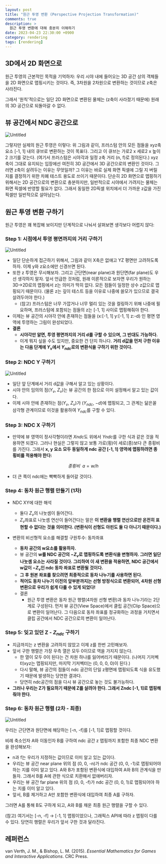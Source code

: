 ```yaml
---
layout: post
title: "원근 투영 변환 (Perspective Projection Transformation)"
comments: true  
description: >
  원근 투영 변환에 대해 충분히 이해하기 
date: 2023-04-23 22:30:00 +0900
category: rendering
tags: [rendering]
---
```


## 3D에서 2D 화면으로

원근 투영의 근본적인 목적을 기억하자: 우리 시야 내에 들어오는 3D 공간 상의 객체들을 2D 화면으로 맵핑시키는 것이다. 즉, 3차원을 2차원으로 변환하는 것이므로 z축은 사라진다. 

그래서 '원칙'적으로는 일단 2D 화면으로 변환된 물체는 (z축이 사라졌기 때문에) 원래의 3D 공간으로 되돌아갈 수 없다.

## 뷰 공간에서 NDC 공간으로

![Untitled](/images/posts/perspective-projection/bd01.png)

그렇지만 실제의 원근 투영은 이렇다: 위 그림과 같이, 프러스텀 안의 모든 점들을 xyz축 요소 [-1, 1] 내의 큐브로 변환하는 것이 목표다. 그리고 이 큐브는 가로2 x 세로2 x 높이2 크기를 갖는다. (여기서 프러스텀은 시야각과 일정 z축 거리 (n, f)로 정의된다.)
xyz축이 그대로 유지되는 입장에선 여전히 3D 공간에서 3D 공간으로의 변환인 것이다. 그러면 z축이 살려두는 이유는 무엇일까? 그 이유는 바로 실제 화면 픽셀에 그릴 지 버릴 지를 결정하기 위한 차폐 테스트 용도로 쓰이기 때문이다. 단순히 2D 화면으로 맵핑하기 위해서는 2D 공간으로의 변환으로 충분하지만, 일반적으로 시야에서 가려지는 물체는 화면 픽셀에 반영할 필요가 없다. 그래서 동일한 2D픽셀 위치에서 더 가까운 z값을 가진 픽셀만 일반적으로 살아남는다.

## 원근 투영 변환 구하기

원근 투영은 꽤 복잡해 보이지만 단계적으로 나눠서 살펴보면 생각보다 어렵지 않다:

### Step 1: 시점에서 투영 평면까지의 거리 구하기

![Untitled](/images/posts/perspective-projection/bd02.png)

- 일단 단순하게 접근하기 위해서, 그림과 같이 X축은 없애고 YZ 평면만 고려하도록 하자. 이제 y와 z요소에만 신경쓰면 된다.
- 또한 z 투영은 무시해보자. 그리고 근단면(near plane)과 원단면(far plane)도 우선 생각하지 말자. 앞서 언급한 것처럼, 원래 이론적으로 보자면 우리가 원하는 3D→2D로의 맵핑에서 z는 의미가 딱히 없다. 모든 점들이 일정한 상수 z값으로 맵핑되기 때문이다. (물론 z는 깊이 테스트 등을 이유로 나중에 쓸모가 있으므로 결국 살려두어야 한다.)
  - (참고) 프러스텀은 너무 가깝거나 너무 멀리 있는 것을 컬링하기 위해 나중에 필요하며, 프러스텀에 포함되는 점들의 z는 [-1, 1] 사이로 맵핑해줘야 한다.
- 이제는 뷰 공간의 시야각 안에 존재하는 점들을 (x:[-1, 1] y:[-1, 1] z:-d) 인 평면 영역에 투영하는 그림이 완성되었다.
- **결론**
  - **시야각만 알면, 투영 평면까지의 거리 d를 구할 수 있으며, 그 반대도 가능하다.**
  - 이게 뭐지 싶을 수도 있지만, 중요한 건 단지 하나다. **거리 d값을 먼저 구한 이유는 다음 단계에 $Y_v$에서 $Y_{ndc}$로의 변환식을 구하기 위한 것이다.**

### Step 2: NDC Y 구하기

![Untitled](/images/posts/perspective-projection/bd03.png)

- 일단 앞 단계에서 거리 d값을 구해서 알고 있는 상황이다.
- 시야 안의 임의의 점($Y_v$, $Z_v$)는 뷰 공간의 한 점으로 이미 설정해서 알고 있는 값이다.
- 이제 시야 안에 존재하는 점($Y_v$, $Z_v$)가 ($Y_{ndc}$, $-d$)에 맵핑되고, 그 관계는 닮은꼴 삼각형 관계이므로 이것을 활용하여 $Y_{ndc}$를 구할 수 있다.

### Step 3: NDC X 구하기

- 만약에 뷰 영역이 정사각형이라면 $Xndc$도 위에서 $Yndc$를 구한 식과 같은 것을 적용하면 되겠다. 그러나 현실은 그렇지 않고 보통 가로(횡)이 세로(종)보다 큰 종횡비를 가진다. 그래서 **x, y 요소 모두 동일하게 ndc 공간 [-1, 1] 영역에 맵핑하려면 종횡비를 적용해야 한다:** 
    
$$
종횡비\ \   a = w / h
$$

- 더 큰 쪽이 ndc에는 빡빡하게 들어갈 것이다.

### Step 4: 동차 원근 행렬 만들기 (1차)

- NDC XY에 대한 해석
  - 둘다 $Z_v$의 나눗셈이 들어간다.
  - $Z_v$좌표로 나눗셈 연산이 들어간다는 말은 **이 변환을 행렬 연산으로만 온전히 표현할 수 없다는 것을 의미한다. (변환식이 선형도 아핀도 둘 다 아니기 때문이다.)**

- 변환의 비선형적 요소를 해결할 구원투수: 동차좌표
  - **동차 공간의 w요소를 활용하자.**
  - 뷰 공간의 **w를 NDC 공간의 $-Z_v$로 맵핑하도록 변환식을 변형하자. 그러면 일단 나눗셈 요소는 사라질 것이다. 그리하여 이 새 변환을 적용하면, NDC 공간에서 w값이 $-Z_v$인 ndc 동차 좌표로 변환될 것이다.**
  - **그 후 원본 좌표를 찾으려면 최종적으로 동차 나누기를 사용하면 된다.**
  - **적어도 동차 나누기 이전의 앞부분까지는 선형 방정식으로 변환되어, 4차원 선형변환으로 우리가 쉽게 다룰 수 있게 되었다!**
  - 결론
    - 원근 투영 변환은 동차 원근 행렬(4차원 선형 변환)과 동차 나누기라는 2단계로 구성된다. 먼저 뷰 공간(View Space)에서 클립 공간(Clip Space)으로 변환이 일어난다. 그 다음으로 동차 좌표를 정규화하는 과정을 거치면서 클립 공간에서 NDC 공간으로의 변환이 일어난다.

### Step 5: 잊고 있던 Z - $Z_{ndc}$ 구하기 

- 지금까지는 z 변환을 고려하지 않았고 이제 z를 한번 고민해보자.
- 앞서 구한 행렬은 가장 우측 열은 모두 0이므로 역을 가지지 않는다.
    - 한 열이 모두 0이 된다는 건 차원 하나를 잃어버리기 때문이다. (나머지 기저벡터xyz는 맵핑되지만, 마지막 기저벡터는 (0, 0, 0, 0)이 된다.)
    - 다시 말해, 뷰 공간의 점들이 ndc 공간의 단일 z평면에 맵핑되도록 식을 유도했기 때문에 발생하는 당연한 결과다.
    - 당연히 ndc공간의 점을 다시 뷰 공간으로 놓는 것도 불가능하다.
- **그러나 우리는 Z가 필요하기 때문에 Z를 살려야 한다. 그래서 Zndc [-1, 1]로 맵핑해줘야 한다.**

### Step 6: 동차 원근 행렬 (2차 - 최종)

![Untitled](/images/posts/perspective-projection/bd04.png)

우리는 근단면과 원단면에 해당하는 [-n, -f]를 [-1, 1]로 맵핑할 것이다.

비례 축소인자 A와 이동인자 B를 구하여 ndc 공간 z 맵핑까지 포함한 최종 NDC 변환을 완성해보자:
- n과 f는 우리가 지정하는 값이므로 이미 알고 있는 값이다.
- 우리는 뷰 공간 near plane 위의 점 (0, 0, -n)가 ndc 공간 (0, 0, -1)로 맵핑되어야 하는 지를 이미 알고 있다. A와 B가 포함된 변환식에 대입하여 A와 B의 관계식을 만들자. 그래서 B를 A에 관한 식으로 치환해서 없애버리자.
- 우리는 뷰 공간 far plane 위의 점 (0, 0, -f)가 ndc 공간 (0, 0, 1)로 맵핑되어야 하는 지를 이미 알고 있다.
- 앞서, B를 제거하고 A만 포함한 변환식에 대입하여 최종 A를 구하자.

그러면 A를 통해 B도 구하게 되고, A와 B를 채운 최종 원근 행렬을 구할 수 있다.

(참고) 여기서는 [-n, -f] → [-1, 1] 맵핑이었으나, 그래픽스 API에 따라 z 맵핑이 다를 수 있다. 당연히 행렬은 우리가 앞서 구한 것과 달라진다.
 
## 레퍼런스
van Verth, J. M., & Bishop, L. M. (2015). *Essential Mathematics for Games and Interactive Applications*. CRC Press.


